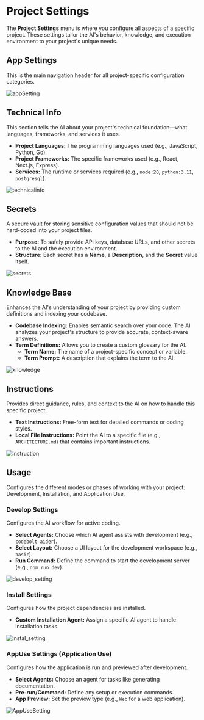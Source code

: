 # Project Settings

The **Project Settings** menu is where you configure all aspects of a specific project. These settings tailor the AI's behavior, knowledge, and execution environment to your project's unique needs.

## App Settings
This is the main navigation header for all project-specific configuration categories.

![appSetting](/configure/appSetting.png)

## Technical Info
This section tells the AI about your project's technical foundation—what languages, frameworks, and services it uses.
- **Project Languages:** The programming languages used (e.g., JavaScript, Python, Go).
- **Project Frameworks:** The specific frameworks used (e.g., React, Next.js, Express).
- **Services:** The runtime or services required (e.g., `node:20`, `python:3.11`, `postgresql`).

![technicalinfo](/configure/technicalinfo.png)

## Secrets
 A secure vault for storing sensitive configuration values that should not be hard-coded into your project files.
- **Purpose:** To safely provide API keys, database URLs, and other secrets to the AI and the execution environment.
- **Structure:** Each secret has a **Name**, a **Description**, and the **Secret** value itself.

![secrets](/configure/secrets.png)


## Knowledge Base
 Enhances the AI's understanding of your project by providing custom definitions and indexing your codebase.
- **Codebase Indexing:** Enables semantic search over your code. The AI analyzes your project's structure to provide accurate, context-aware answers.
- **Term Definitions:** Allows you to create a custom glossary for the AI.
  - **Term Name:** The name of a project-specific concept or variable.
  - **Term Prompt:** A description that explains the term to the AI.

![knowledge](/configure/knowledge.png)


## Instructions
 Provides direct guidance, rules, and context to the AI on how to handle this specific project.
- **Text Instructions:** Free-form text for detailed commands or coding styles.
- **Local File Instructions:** Point the AI to a specific file (e.g., `ARCHITECTURE.md`) that contains important instructions.


![instruction](/configure/instruction.png)

## Usage
 Configures the different modes or phases of working with your project: Development, Installation, and Application Use.



### Develop Settings
Configures the AI workflow for active coding.
- **Select Agents:** Choose which AI agent assists with development (e.g., `codebolt aider`).
- **Select Layout:** Choose a UI layout for the development workspace (e.g., `basic`).
- **Run Command:** Define the command to start the development server (e.g., `npm run dev`).


![develop_setting](/configure/develop_setting.png)


### Install Settings
Configures how the project dependencies are installed.
- **Custom Installation Agent:** Assign a specific AI agent to handle installation tasks.

![instal_setting](/configure/instal_setting.png)


### AppUse Settings (Application Use)
Configures how the application is run and previewed after development.
- **Select Agents:** Choose an agent for tasks like generating documentation.
- **Pre-run/Command:** Define any setup or execution commands.
- **App Preview:** Set the preview type (e.g., `Web` for a web application).


![AppUseSetting](/configure/AppUseSetting.png)

